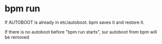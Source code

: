 # bpm run

If AUTOBOOT is already in etc/autoboot. bpm saves it and restore it.

If there is no autoboot before "bpm run starts", sur autoboot from bpm will be removed 